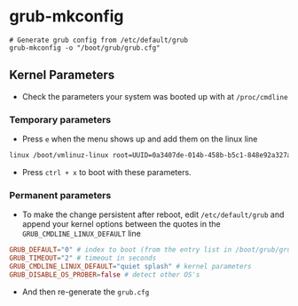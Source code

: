 # grub-mkconfig

```shell
# Generate grub config from /etc/default/grub
grub-mkconfig -o "/boot/grub/grub.cfg"
```

## Kernel Parameters

- Check the parameters your system was booted up with at `/proc/cmdline`

### Temporary parameters

- Press `e` when the menu shows up and add them on the linux line

```txt
linux /boot/vmlinuz-linux root=UUID=0a3407de-014b-458b-b5c1-848e92a327a3 rw loglevel=3 quiet splash video=1920x1080
```

- Press `ctrl + x` to boot with these parameters.

### Permanent parameters

- To make the change persistent after reboot, edit `/etc/default/grub` and append your kernel options between the quotes in the `GRUB_CMDLINE_LINUX_DEFAULT` line

```conf
GRUB_DEFAULT="0" # index to boot (from the entry list in /boot/grub/grub.cfg)
GRUB_TIMEOUT="2" # timeout in seconds
GRUB_CMDLINE_LINUX_DEFAULT="quiet splash" # kernel parameters
GRUB_DISABLE_OS_PROBER=false # detect other OS's
```

- And then re-generate the `grub.cfg`
